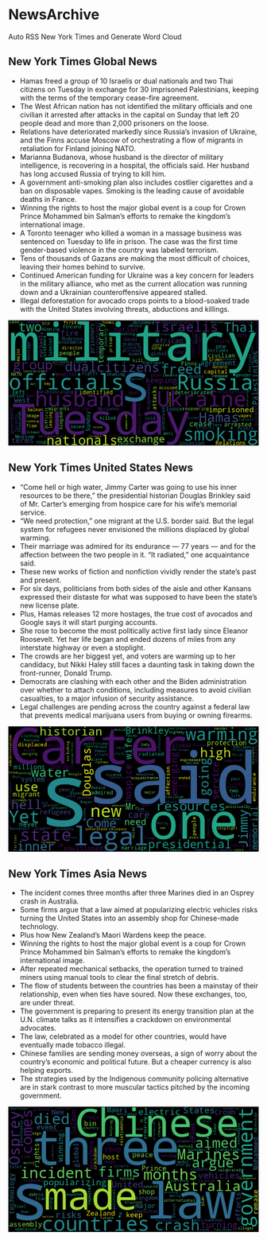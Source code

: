 # NewsArchive
Auto RSS New York Times and Generate Word Cloud

## New York Times Global News
* Hamas freed a group of 10 Israelis or dual nationals and two Thai citizens on Tuesday in exchange for 30 imprisoned Palestinians, keeping with the terms of the temporary cease-fire agreement.
* The West African nation has not identified the military officials and one civilian it arrested after attacks in the capital on Sunday that left 20 people dead and more than 2,000 prisoners on the loose.
* Relations have deteriorated markedly since Russia’s invasion of Ukraine, and the Finns accuse Moscow of orchestrating a flow of migrants in retaliation for Finland joining NATO.
* Marianna Budanova, whose husband is the director of military intelligence, is recovering in a hospital, the officials said. Her husband has long accused Russia of trying to kill him.
* A government anti-smoking plan also includes costlier cigarettes and a ban on disposable vapes. Smoking is the leading cause of avoidable deaths in France.
* Winning the rights to host the major global event is a coup for Crown Prince Mohammed bin Salman’s efforts to remake the kingdom’s international image.
* A Toronto teenager who killed a woman in a massage business was sentenced on Tuesday to life in prison. The case was the first time gender-based violence in the country was labeled terrorism.
* Tens of thousands of Gazans are making the most difficult of choices, leaving their homes behind to survive.
* Continued American funding for Ukraine was a key concern for leaders in the military alliance, who met as the current allocation was running down and a Ukrainian counteroffensive appeared stalled.
* Illegal deforestation for avocado crops points to a blood-soaked trade with the United States involving threats, abductions and killings.

![Global](./global.png)
## New York Times United States News
* “Come hell or high water, Jimmy Carter was going to use his inner resources to be there,” the presidential historian Douglas Brinkley said of Mr. Carter’s emerging from hospice care for his wife’s memorial service.
* “We need protection,” one migrant at the U.S. border said. But the legal system for refugees never envisioned the millions displaced by global warming.
* Their marriage was admired for its endurance — 77 years — and for the affection between the two people in it. “It radiated,” one acquaintance said.
* These new works of fiction and nonfiction vividly render the state’s past and present.
* For six days, politicians from both sides of the aisle and other Kansans expressed their distaste for what was supposed to have been the state’s new license plate.
* Plus, Hamas releases 12 more hostages, the true cost of avocados and Google says it will start purging accounts.
* She rose to become the most politically active first lady since Eleanor Roosevelt. Yet her life began and ended dozens of miles from any interstate highway or even a stoplight.
* The crowds are her biggest yet, and voters are warming up to her candidacy, but Nikki Haley still faces a daunting task in taking down the front-runner, Donald Trump.
* Democrats are clashing with each other and the Biden administration over whether to attach conditions, including measures to avoid civilian casualties, to a major infusion of security assistance.
* Legal challenges are pending across the country against a federal law that prevents medical marijuana users from buying or owning firearms.

![US](./usnews.png)
## New York Times Asia News
* The incident comes three months after three Marines died in an Osprey crash in Australia.
* Some firms argue that a law aimed at popularizing electric vehicles risks turning the United States into an assembly shop for Chinese-made technology.
* Plus how New Zealand’s Maori Wardens keep the peace.
* Winning the rights to host the major global event is a coup for Crown Prince Mohammed bin Salman’s efforts to remake the kingdom’s international image.
* After repeated mechanical setbacks, the operation turned to trained miners using manual tools to clear the final stretch of debris.
* The flow of students between the countries has been a mainstay of their relationship, even when ties have soured. Now these exchanges, too, are under threat.
* The government is preparing to present its energy transition plan at the U.N. climate talks as it intensifies a crackdown on environmental advocates.
* The law, celebrated as a model for other countries, would have eventually made tobacco illegal.
* Chinese families are sending money overseas, a sign of worry about the country’s economic and political future. But a cheaper currency is also helping exports.
* The strategies used by the Indigenous community policing alternative are in stark contrast to more muscular tactics pitched by the incoming government.

![Asian](./asian.png)
